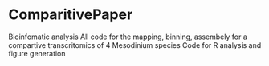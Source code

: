 # ComparitivePaper
Bioinfomatic analysis 
All code for the mapping, binning, assembely for a compartive transcritomics of 4 Mesodinium species
Code for R analysis and figure generation
